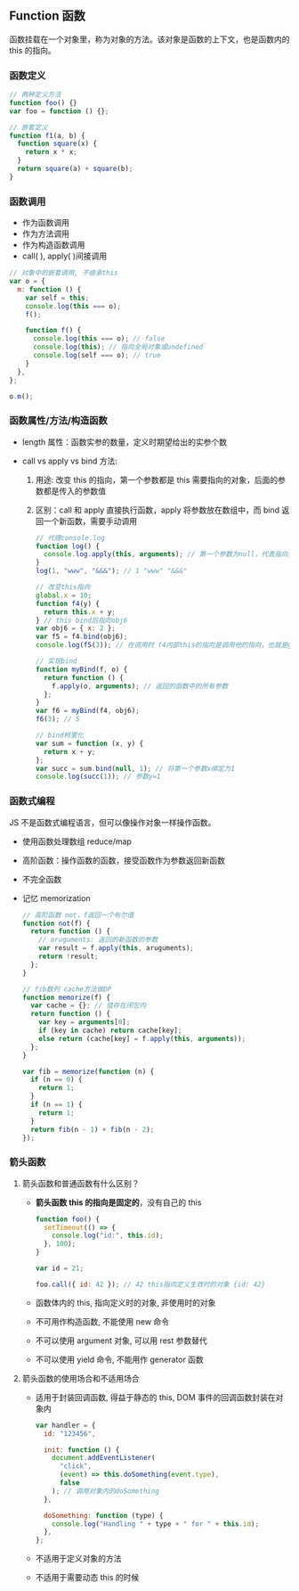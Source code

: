 ## **Function 函数**

函数挂载在一个对象里，称为对象的方法。该对象是函数的上下文，也是函数内的 this 的指向。

### 函数定义

```javascript
// 两种定义方法
function foo() {}
var foo = function () {};

// 嵌套定义
function f1(a, b) {
  function square(x) {
    return x * x;
  }
  return square(a) + square(b);
}
```

### 函数调用

- 作为函数调用
- 作为方法调用
- 作为构造函数调用
- call( ), apply( )间接调用

```javascript
// 对象中的嵌套调用, 不继承this
var o = {
  m: function () {
    var self = this;
    console.log(this === o);
    f();

    function f() {
      console.log(this === o); // false
      console.log(this); // 指向全局对象或undefined
      console.log(self === o); // true
    }
  },
};

o.m();
```

### 函数属性/方法/构造函数

- length 属性：函数实参的数量，定义时期望给出的实参个数

- call vs apply vs bind 方法:

  1. 用途: 改变 this 的指向，第一个参数都是 this 需要指向的对象，后面的参数都是传入的参数值

  2. 区别：call 和 apply 直接执行函数，apply 将参数放在数组中，而 bind 返回一个新函数，需要手动调用

     ```javascript
     // 代理console.log
     function log() {
       console.log.apply(this, arguments); // 第一个参数为null，代表指向全局对象window或者global
     }
     log(1, "www", "&&&"); // 1 "www" "&&&"

     // 改变this指向
     global.x = 10;
     function f4(y) {
       return this.x + y;
     } // this bind后指向obj6
     var obj6 = { x: 2 };
     var f5 = f4.bind(obj6);
     console.log(f5(3)); // 在调用时 f4内部this的指向是调用他的指向，也就是global

     // 实现bind
     function myBind(f, o) {
       return function () {
         f.apply(o, arguments); // 返回的函数中的所有参数
       };
     }
     var f6 = myBind(f4, obj6);
     f6(3); // 5

     // bind柯里化
     var sum = function (x, y) {
       return x + y;
     };
     var succ = sum.bind(null, 1); // 将第一个参数x绑定为1
     console.log(succ(1)); // 参数y=1
     ```

### 函数式编程

JS 不是函数式编程语言，但可以像操作对象一样操作函数。

- 使用函数处理数组 reduce/map

- 高阶函数：操作函数的函数，接受函数作为参数返回新函数

- 不完全函数

- 记忆 memorization

  ```javascript
  // 高阶函数 not，f返回一个布尔值
  function not(f) {
    return function () {
      // aruguments: 返回的新函数的参数
      var result = f.apply(this, aruguments);
      return !result;
    };
  }

  // fib数列 cache方法做DP
  function memorize(f) {
    var cache = {}; // 值存在闭包内
    return function () {
      var key = arguments[0];
      if (key in cache) return cache[key];
      else return (cache[key] = f.apply(this, arguments));
    };
  }

  var fib = memorize(function (n) {
    if (n == 0) {
      return 1;
    }
    if (n == 1) {
      return 1;
    }
    return fib(n - 1) + fib(n - 2);
  });
  ```

### 箭头函数

1. 箭头函数和普通函数有什么区别？

   - **箭头函数 this 的指向是固定的**，没有自己的 this

     ```javascript
     function foo() {
       setTimeout(() => {
         console.log("id:", this.id);
       }, 100);
     }

     var id = 21;

     foo.call({ id: 42 }); // 42 this指向定义生效时的对象 {id: 42}
     ```

   - 函数体内的 this, 指向定义时的对象, 非使用时的对象

   - 不可用作构造函数, 不能使用 new 命令

   - 不可以使用 argument 对象, 可以用 rest 参数替代

   - 不可以使用 yield 命令, 不能用作 generator 函数

2. 箭头函数的使用场合和不适用场合

   - 适用于封装回调函数, 得益于静态的 this, DOM 事件的回调函数封装在对象内

     ```javascript
     var handler = {
       id: "123456",

       init: function () {
         document.addEventListener(
           "click",
           (event) => this.doSomething(event.type),
           false
         ); // 调用对象内的doSomething
       },

       doSomething: function (type) {
         console.log("Handling " + type + " for " + this.id);
       },
     };
     ```

   - 不适用于定义对象的方法

   - 不适用于需要动态 this 的时候
